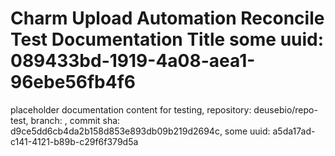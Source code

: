 # Charm Upload Automation Reconcile Test Documentation Title some uuid: 089433bd-1919-4a08-aea1-96ebe56fb4f6
 placeholder documentation content for testing,  repository: deusebio/repo-test,  branch: ,  commit sha: d9ce5dd6cb4da2b158d853e893db09b219d2694c,  some uuid: a5da17ad-c141-4121-b89b-c29f6f379d5a
